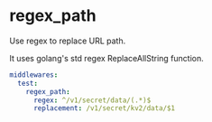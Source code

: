 # regex_path

Use regex to replace URL path.

It uses golang's std regex ReplaceAllString function.

```yaml
middlewares:
  test:
    regex_path:
      regex: ^/v1/secret/data/(.*)$
      replacement: /v1/secret/kv2/data/$1
```
